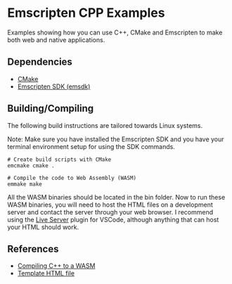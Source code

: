 # Emscripten CPP Examples
Examples showing how you can use C++, CMake and Emscripten to make both web and native applications.

## Dependencies

- [CMake](https://cmake.org/)
- [Emscripten SDK (emsdk)](https://emscripten.org/)

## Building/Compiling

The following build instructions are tailored towards Linux systems.

Note: Make sure you have installed the Emscripten SDK and you have your terminal environment setup for using the SDK commands.

```
# Create build scripts with CMake
emcmake cmake .

# Compile the code to Web Assembly (WASM)
emmake make
```

All the WASM binaries should be located in the bin folder. Now to run these WASM binaries, you will need to host the HTML files on a development server and contact the server through your web browser. I recommend using the [Live Server](https://marketplace.visualstudio.com/items?itemName=ritwickdey.LiveServer) plugin for VSCode, although anything that can host your HTML should work.

## References

- [Compiling C++ to a WASM](https://developer.mozilla.org/en-US/docs/WebAssembly/C_to_wasm)
- [Template HTML file](https://github.com/emscripten-core/emscripten/blob/main/src/shell_minimal.html)
